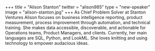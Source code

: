 +++
title = "Alison Stanton"
twitter = "alison985"
type = "new-speaker"
image = "alison-stanton.jpg"
+++
As Chief Problem Solver at Stanton Ventures Alison focuses on business intelligence reporting, product measurement, process improvement through automation, and technical training. She makes data accessible, discoverable, and actionable for Operations teams, Product Managers, and clients. Currently, her main languages are SQL, Python, and LookML. She loves knitting and using technology to empower audacious ideas.